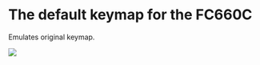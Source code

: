 # The default keymap for the FC660C

Emulates original keymap.

![](https://i.imgur.com/fg89nez.jpg)
